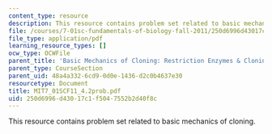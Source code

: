 ```yaml
---
content_type: resource
description: This resource contains problem set related to basic mechanics of cloning.
file: /courses/7-01sc-fundamentals-of-biology-fall-2011/250d6996d43017c1f5047552b2d40f8c_MIT7_01SCF11_4.2prob.pdf
file_type: application/pdf
learning_resource_types: []
ocw_type: OCWFile
parent_title: 'Basic Mechanics of Cloning: Restriction Enzymes & Cloning Vectors'
parent_type: CourseSection
parent_uid: 48a4a332-6cd9-0d0e-1436-d2c0b4637e30
resourcetype: Document
title: MIT7_01SCF11_4.2prob.pdf
uid: 250d6996-d430-17c1-f504-7552b2d40f8c
---
```

This resource contains problem set related to basic mechanics of cloning.